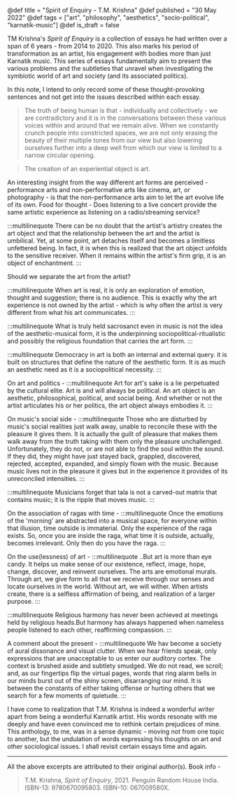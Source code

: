 @def title = "Spirit of Enquiry - T.M. Krishna"
@def published = "30 May 2022"
@def tags = ["art", "philosophy", "aesthetics",  "socio-political", "karnatik-music"] 
@def is_draft = false


TM Krishna's *Spirit of Enquiry* is a collection of essays he had written over a span of 6 years - from 2014 to 2020. This also marks his period of transformation as an artist, his engagement with bodies more than just Karnatik music. This series of essays fundamentally aim to present the various problems and the subtleties that unravel when investigating the symbiotic world of art and society (and its associated politics).

In this note, I intend to only record some of these thought-provoking sentences and not get into the issues described within each essay.

> The truth of being human is that - individually and collectively - we are contradictory and it is in the conversations between these various voices within and around that we remain alive. When we constantly crunch people into constricted spaces, we are not only erasing the beauty of their multiple tones from our view but also lowering ourselves further into a deep well from which our view is limited to a narrow circular opening.

> The creation of an experiential object is art.


An interesting insight from the way different art forms are perceived - performance arts and non-performative arts like cinema, art, or photography - is that the non-performance arts aim to let the art evolve life of its own. Food for thought - Does listening to a live concert provide the same artistic experience as listening on a radio/streaming service?

:::multilinequote
There can be no doubt that the artist's artistry creates the art object and that the relationship between the art and the artist is umbilical. Yet, at some point, art detaches itself and becomes a limitless unfettered being. In fact, it is when this is realized that the art object unfolds to the sensitive receiver. When it remains within the artist's firm grip, it is an object of enchantment.
:::

Should we separate the art from the artist?

:::multilinequote
When art is real, it is only an exploration of emotion, thought and suggestion; there is no audience. This is exactly why the art experience is not owned by the artist - which is why often the artist is very different from what his art communicates.
:::

:::multilinequote
What is truly held sacrosanct even in music is not the idea of the aesthetic-musical form, it is the underpinning sociopolitical-ritualistic and possibly the religious foundation that carries the art form.
:::

<!-- On the fuzzy line between creativity and enabling tools - -->

:::multilinequote
Democracy in art is both an internal and external query. it is built on structures that define the nature of the aesthetic form. It is as much an aesthetic need as it is a sociopolitical necessity.
:::

On art and politics -
:::multilinequote
Art for art's sake is a lie perpetuated by the cultural elite. Art is and will always be political. An art object is an aesthetic, philosophical, political, and social being. And whether or not the artist articulates his or her politics, the art object always embodies it.
:::

On music's social side -
:::multilinequote
Those who are disturbed by music's social realities just walk away, unable to reconcile these with the pleasure it gives them. It is actually the guilt of pleasure that makes them walk away from the truth taking with them only the pleasure unchallenged. Unfortunately, they do not, or are not able to find the soul within the sound. If they did, they might have just stayed back, grappled, discovered, rejected, accepted, expanded, and simply flown with the music. Because music lives not in the pleasure it gives but in the experience it provides of its unreconciled intensities.
:::

:::multilinequote
Musicians forget that tala is not a carved-out matrix that contains music; it is the ripple that moves music.
:::

On the association of ragas with time -
:::multilinequote
Once the emotions of the 'morning' are abstracted into a musical space, for everyone within that illusion, time outside is immaterial. Only the experience of the raga exists. So, once you are inside the raga, what time it is outside, actually, becomes irrelevant. Only then do you have the raga.
:::

On the use(lessness) of art -
:::multilinequote
..But art is more than eye candy. It helps us make sense of our existence, reflect, image, hope, change, discover, and reinvent ourselves. The arts are emotional murals. Through art, we give form to all that we receive through our senses and locate ourselves in the world. Without art, we will wither. When artists create, there is a selfless affirmation of being, and realization of a larger purpose.
:::

:::multilinequote
Religious harmony has never been achieved at meetings held by religious heads.But harmony has always happened when nameless people listened to each other, reaffirming compassion.
:::

A comment about the present -
:::multilinequote
We hav become a society of aural dissonance and visual clutter. When we hear friends speak, only expressions that are unacceptable to us enter our auditory cortex. The context is brushed aside and subtlety smudged. We do not read, we scroll; and, as our fingertips flip the virtual pages, words that ring alarm bells in our minds burst out of the shiny screen, disarranging our mind. It is between the constants of either taking offense or hurting others that we search for a few moments of quietude.
:::

I have come to realization that T.M. Krishna is indeed a wonderful writer apart from being a wonderful Karnatik artist. His words resonate with me deeply and have even convinced me to rethink certain prejudices of mine. This anthology, to me, was in a sense dynamic - moving not from one topic to another, but the undulation of words expressing his thoughts on art and other sociological issues. I shall revisit certain essays time and again.

----

All the above excerpts are attributed to their original author(s). Book info -


> T.M. Krishna, *Spirit of Enquiry*, 2021. Penguin Random House India. ISBN-13: 9780670095803. ISBN-10: 067009580X.
